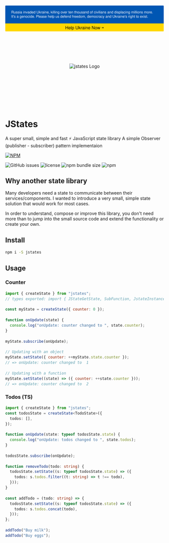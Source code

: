 [![SWUbanner](https://raw.githubusercontent.com/vshymanskyy/StandWithUkraine/main/banner2-direct.svg)](https://github.com/vshymanskyy/StandWithUkraine/blob/main/docs/README.md)

<div align="center">
  <br><br><br><br><br>
  <img src="https://raw.githubusercontent.com/oryoffe/jstates/master/jstates.png" alt="jstates Logo" width="400">
  <br><br><br><br><br><br><br><br>
</div>

# JStates

A super small, simple and fast ⚡ JavaScript state library
A simple Observer (publisher - subscriber) pattern implementaion

[![NPM](https://nodei.co/npm/jstates.png)](https://npmjs.org/package/jstates)

![GitHub issues](https://img.shields.io/github/issues/orYoffe/jstates.svg)
![license](https://img.shields.io/github/license/orYoffe/jstates.svg)
![npm bundle size](https://img.shields.io/bundlephobia/minzip/jstates)
![npm](https://img.shields.io/npm/v/jstates.svg)

## Why another state library

Many developers need a state to communicate between their services/components.
I wanted to introduce a very small, simple state solution that would work for most cases.

In order to understand, compose or improve this library,
you don't need more than to jump into the small source code and extend the functionality or create your own.

## Install

```sh
npm i -S jstates
```

## Usage

### Counter

```js
import { createState } from "jstates";
// types exported: import { JStateGetState, SubFunction, JstateInstance } from "jstates";

const myState = createState({ counter: 0 });

function onUpdate(state) {
  console.log("onUpdate: counter changed to ", state.counter);
}

myState.subscribe(onUpdate);

// Updating with an object
myState.setState({ counter: ++myState.state.counter });
// => onUpdate: counter changed to  1

// Updating with a function
myState.setState((state) => ({ counter: ++state.counter }));
// => onUpdate: counter changed to  2
```

### Todos (TS)

```ts
import { createState } from "jstates";
const todosState = createState<TodoState>({
  todos: [],
});

function onUpdate(state: typeof todosState.state) {
  console.log("onUpdate: todos changed to ", state.todos);
}

todosState.subscribe(onUpdate);

function removeTodo(todo: string) {
  todosState.setState((s: typeof todosState.state) => ({
    todos: s.todos.filter((t: string) => t !== todo),
  }));
}

const addTodo = (todo: string) => {
  todosState.setState((s: typeof todosState.state) => ({
    todos: s.todos.concat(todo),
  }));
};

addTodo("Buy milk");
addTodo("Buy eggs");
```
